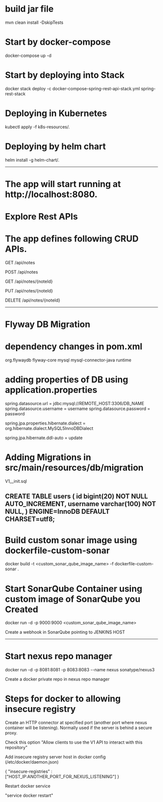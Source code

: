 # build jar file
mvn clean install -DskipTests

# Start by docker-compose
docker-compose up -d

# Start by deploying into Stack
docker stack deploy -c docker-compose-spring-rest-api-stack.yml spring-rest-stack

# Deploying in Kubernetes
kubectl apply -f k8s-resources/.

# Deploying by helm chart
helm install -g helm-chart/.

-----------------------------------
# The app will start running at http://localhost:8080.

# Explore Rest APIs
# The app defines following CRUD APIs.

GET /api/notes

POST /api/notes

GET /api/notes/{noteId}

PUT /api/notes/{noteId}

DELETE /api/notes/{noteId}

-----------------------------------
# Flyway DB Migration

# dependency changes in pom.xml

<dependency>
   <groupId>org.flywaydb</groupId>
   <artifactId>flyway-core</artifactId>
</dependency>
<dependency>
   <groupId>mysql</groupId>
   <artifactId>mysql-connector-java</artifactId> 
   <scope>runtime</scope>
</dependency>


# adding properties of DB using application.properties

spring.datasource.url = jdbc:mysql://REMOTE_HOST:3306/DB_NAME
spring.datasource.username = username
spring.datasource.password = password


spring.jpa.properties.hibernate.dialect = org.hibernate.dialect.MySQL5InnoDBDialect

spring.jpa.hibernate.ddl-auto = update


# Adding Migrations in src/main/resources/db/migration

V1__init.sql 

CREATE TABLE users (
  id bigint(20) NOT NULL AUTO_INCREMENT,
  username varchar(100) NOT NULL,
) ENGINE=InnoDB DEFAULT CHARSET=utf8;
-----------------------------------

# Build custom sonar image using dockerfile-custom-sonar

docker build -t <custom_sonar_qube_image_name> -f dockerfile-custom-sonar .


# Start SonarQube Container using custom image of SonarQube you Created

docker run -d -p 9000:9000 <custom_sonar_qube_image_name>

Create a webhook in SonarQube pointing to JENKINS HOST

-----------------------------------


# Start nexus repo manager

docker run -d -p 8081:8081 -p 8083:8083 --name nexus  sonatype/nexus3

Create a docker private repo in nexus repo manager

# Steps for docker to allowing insecure registry

Create an HTTP connector at specified port (another port where nexus container will be listening). Normally used if the server is behind a secure proxy.

Check this option "Allow clients to use the V1 API to interact with this repository"

Add insecure registry server host in docker config (/etc/docker/daemon.json)

{
  "insecure-registries" : ["HOST_IP:ANOTHER_PORT_FOR_NEXUS_LISTENING"]
}

Restart docker service

"service docker restart"





